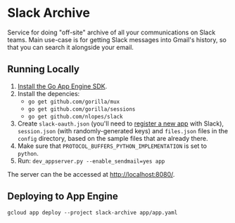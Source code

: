 # Slack Archive

Service for doing "off-site" archive of all your communications on Slack teams. Main use-case is for getting Slack messages into Gmail's history, so that you can search it alongside your email.

## Running Locally

  1. [Install the Go App Engine SDK](https://developers.google.com/appengine/downloads#Google_App_Engine_SDK_for_Go).
  2. Install the depencies:
     * `go get github.com/gorilla/mux`
     * `go get github.com/gorilla/sessions`
     * `go get github.com/nlopes/slack`
  3. Create `slack-oauth.json` (you'll need to [register a new app](https://api.slack.com/applications/new) with Slack), `session.json` (with randomly-generated keys) and `files.json` files in the `config` directory, based on the sample files that are already there.
  4. Make sure that `PROTOCOL_BUFFERS_PYTHON_IMPLEMENTATION` is set to `python`.
  5. Run: `dev_appserver.py --enable_sendmail=yes app`

The server can the be accessed at [http://localhost:8080/](http://localhost:8080/).

## Deploying to App Engine

```
gcloud app deploy --project slack-archive app/app.yaml
```
